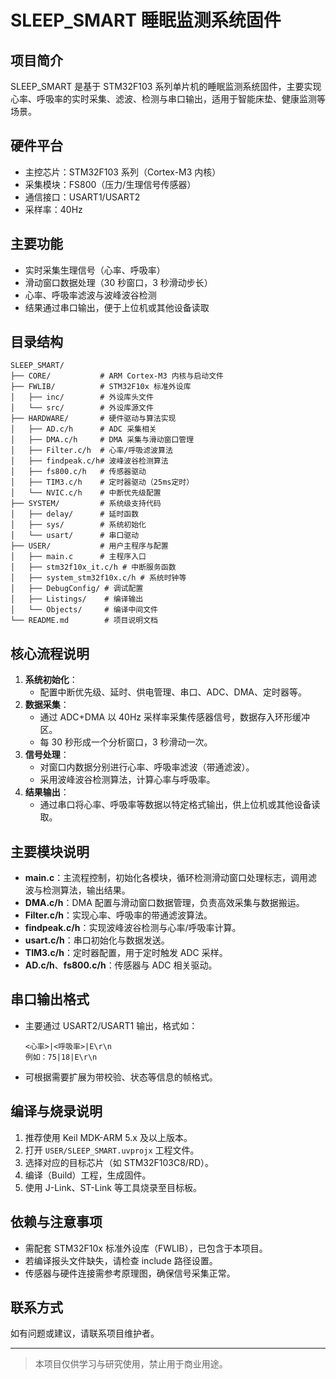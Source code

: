 # SLEEP_SMART 睡眠监测系统固件

## 项目简介

SLEEP_SMART 是基于 STM32F103 系列单片机的睡眠监测系统固件，主要实现心率、呼吸率的实时采集、滤波、检测与串口输出，适用于智能床垫、健康监测等场景。

## 硬件平台

- 主控芯片：STM32F103 系列（Cortex-M3 内核）
- 采集模块：FS800（压力/生理信号传感器）
- 通信接口：USART1/USART2
- 采样率：40Hz

## 主要功能

- 实时采集生理信号（心率、呼吸率）
- 滑动窗口数据处理（30 秒窗口，3 秒滑动步长）
- 心率、呼吸率滤波与波峰波谷检测
- 结果通过串口输出，便于上位机或其他设备读取

## 目录结构

```
SLEEP_SMART/
├── CORE/           # ARM Cortex-M3 内核与启动文件
├── FWLIB/          # STM32F10x 标准外设库
│   ├── inc/        # 外设库头文件
│   └── src/        # 外设库源文件
├── HARDWARE/       # 硬件驱动与算法实现
│   ├── AD.c/h      # ADC 采集相关
│   ├── DMA.c/h     # DMA 采集与滑动窗口管理
│   ├── Filter.c/h  # 心率/呼吸滤波算法
│   ├── findpeak.c/h# 波峰波谷检测算法
│   ├── fs800.c/h   # 传感器驱动
│   ├── TIM3.c/h    # 定时器驱动（25ms定时）
│   └── NVIC.c/h    # 中断优先级配置
├── SYSTEM/         # 系统级支持代码
│   ├── delay/      # 延时函数
│   ├── sys/        # 系统初始化
│   └── usart/      # 串口驱动
├── USER/           # 用户主程序与配置
│   ├── main.c      # 主程序入口
│   ├── stm32f10x_it.c/h # 中断服务函数
│   ├── system_stm32f10x.c/h # 系统时钟等
│   ├── DebugConfig/ # 调试配置
│   ├── Listings/    # 编译输出
│   └── Objects/     # 编译中间文件
└── README.md        # 项目说明文档
```

## 核心流程说明

1. **系统初始化**：
   - 配置中断优先级、延时、供电管理、串口、ADC、DMA、定时器等。
2. **数据采集**：
   - 通过 ADC+DMA 以 40Hz 采样率采集传感器信号，数据存入环形缓冲区。
   - 每 30 秒形成一个分析窗口，3 秒滑动一次。
3. **信号处理**：
   - 对窗口内数据分别进行心率、呼吸率滤波（带通滤波）。
   - 采用波峰波谷检测算法，计算心率与呼吸率。
4. **结果输出**：
   - 通过串口将心率、呼吸率等数据以特定格式输出，供上位机或其他设备读取。

## 主要模块说明

- **main.c**：主流程控制，初始化各模块，循环检测滑动窗口处理标志，调用滤波与检测算法，输出结果。
- **DMA.c/h**：DMA 配置与滑动窗口数据管理，负责高效采集与数据搬运。
- **Filter.c/h**：实现心率、呼吸率的带通滤波算法。
- **findpeak.c/h**：实现波峰波谷检测与心率/呼吸率计算。
- **usart.c/h**：串口初始化与数据发送。
- **TIM3.c/h**：定时器配置，用于定时触发 ADC 采样。
- **AD.c/h**、**fs800.c/h**：传感器与 ADC 相关驱动。

## 串口输出格式

- 主要通过 USART2/USART1 输出，格式如：
  ```
  <心率>|<呼吸率>|E\r\n
  例如：75|18|E\r\n
  ```
- 可根据需要扩展为带校验、状态等信息的帧格式。

## 编译与烧录说明

1. 推荐使用 Keil MDK-ARM 5.x 及以上版本。
2. 打开 `USER/SLEEP_SMART.uvprojx` 工程文件。
3. 选择对应的目标芯片（如 STM32F103C8/RD）。
4. 编译（Build）工程，生成固件。
5. 使用 J-Link、ST-Link 等工具烧录至目标板。

## 依赖与注意事项

- 需配套 STM32F10x 标准外设库（FWLIB），已包含于本项目。
- 若编译报头文件缺失，请检查 include 路径设置。
- 传感器与硬件连接需参考原理图，确保信号采集正常。

## 联系方式

如有问题或建议，请联系项目维护者。

---

> 本项目仅供学习与研究使用，禁止用于商业用途。
